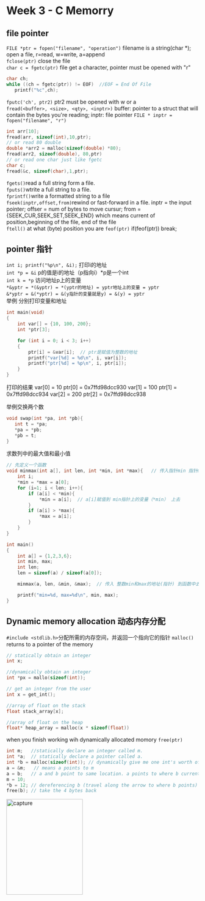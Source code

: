 # Week 3 - C Memorry
## file pointer
`FILE *ptr = fopen("filename", "operation")` filename is a string(char *); open a file, r=read, w=write, a=append  
`fclose(ptr)` close the file  
`char c = fgetc(ptr)` file get a character, pointer must be opened with "r"  
```c
char ch;
while ((ch = fgetc(ptr)) != EOF)  //EOF = End Of File
   printf("%c",ch);
```
`fputc('ch', ptr2)` ptr2 must be opened with w or a  
`fread(<buffer>, <size>, <qty>, <inptr>)` buffer: pointer to a struct that will contain the bytes you're reading; inptr: file pointer `FILE * inptr = fopen("filename", "r")`
 ```c
 int arr[10];
 fread(arr, sizeof(int),10,ptr);
 // or read 80 double
 double *arr2 = malloc(sizeof(double) *80);
 fread(arr2, sizeof(double), 80,ptr)
 // or read one char just like fgetc
 char c;
 fread(&c, sizeof(char),1,ptr);
 ```
 
`fgets()`read a full string form a file.  
`fputs()`wtrite a full string to a file.  
`fprintf()`write a formatted string to a file  
`fseek(inptr,offset,from)`rewind or fast-forward in a file. inptr = the input pointer; offser = num of bytes to move cursur; from = {SEEK_CUR,SEEK_SET,SEEK_END} which means current of position,beginning of the file, end of the file  
`ftell()` at what (byte) position you are
`feof(ptr)`  if(feof(ptr)) break;

## pointer 指针  
`int i; printf("%p\n", &i);` 打印i的地址  
`int *p = &i` p的值是i的地址（p指向i）*p是一个int  
`int k = *p` 访问地址p上的变量  
`*&yptr = *(&yptr) = *(yptr的地址) = yptr地址上的变量 = yptr`  
`&*yptr = &(*yptr) = &(y指针的变量就是y) = &(y) = yptr`  
举例 
分别打印变量和地址
```c
int main(void)
{
    int var[] = {10, 100, 200};
    int *ptr[3];

    for (int i = 0; i < 3; i++)
    {
        ptr[i] = &var[i];  // ptr是赋值为整数的地址
        printf("var[%d] = %d\n", i, var[i]);
        printf("ptr[%d] = %p\n", i, ptr[i]);
    }
}
```

打印的结果
var[0] = 10
ptr[0] = 0x7ffd98dcc930
var[1] = 100
ptr[1] = 0x7ffd98dcc934
var[2] = 200
ptr[2] = 0x7ffd98dcc938
  
举例交换两个数  
```c
void swap(int *pa, int *pb){
   int t = *pa;
   *pa = *pb;
   *pb = t;
}
```
求数列中的最大值和最小值
```c
// 先定义一个函数
void minmax(int a[], int len, int *min, int *max){   // 传入指针min 指针max
    int i;
    *min = *max = a[0];
    for (i=1; i < len; i++){
        if (a[i] < *min){
            *min = a[i];  // a[i]赋值到 min指针上的变量（*min） 上去
        }
        if (a[i] > *max){
            *max = a[i];
        }
    }
}

int main()
{
    int a[] = {1,2,3,6};
    int min, max;
    int len;
    len = sizeof(a) / sizeof(a[0]);

    minmax(a, len, &min, &max);  // 传入 整数min和max的地址(指针) 到函数中去

    printf("min=%d, max=%d\n", min, max);
}
```




## Dynamic memory allocation 动态内存分配  
`#include <stdlib.h>`分配所需的内存空间，并返回一个指向它的指针
`malloc()` returns to a pointer of the memory
```c
// statically obtain an integer
int x;

//dynamically obtain an integer
int *px = mallo(sizeof(int));

// get an integer from the user
int x = get_int();

//array of float on the stack
float stack_array[x];

//array of float on the heap
float* heap_array = malloc(x * sizeof(float))
```
when you finish working wih dynamically allocated momory `free(ptr)`

```c
int m;   //statically declare an integer called m.
int *a;  // statically declare a pointer called a.
int *b = malloc(sizeof(int)); // dynamically give me one int's worth of space
a = &m;   // means a points to m
a = b;   // a and b point to same location. a points to where b currently points to (the dynamically allocated block)
m = 10;
*b = 12; // dereferencing b (travel along the arrow to where b points) put 12 in that location.
free(b); // take the 4 bytes back
```

<img src="https://github.com/smysophia/yixiu/blob/master/Capture.PNG" alt="capture"  width="200" height="250" />

